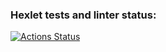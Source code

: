 ### Hexlet tests and linter status:
[![Actions Status](https://github.com/Natabula/frontend-project-46/actions/workflows/hexlet-check.yml/badge.svg)](https://github.com/Natabula/frontend-project-46/actions)